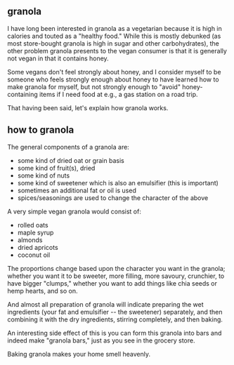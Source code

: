 granola
---
I have long been interested in granola as a vegetarian because it is high in calories and touted as a "healthy food." While this is mostly debunked (as most store-bought granola is high in sugar and other carbohydrates), the other problem granola presents to the vegan consumer is that it is generally not vegan in that it contains honey.

Some vegans don't feel strongly about honey, and I consider myself to be someone who feels strongly enough about honey to have learned how to make granola for myself, but not strongly enough to "avoid" honey-containing items if I need food at e.g., a gas station on a road trip.

That having been said, let's explain how granola works.

how to granola
---
The general components of a granola are:

- some kind of dried oat or grain basis
- some kind of fruit(s), dried
- some kind of nuts
- some kind of sweetener which is also an emulsifier (this is important)
- sometimes an additional fat or oil is used
- spices/seasonings are used to change the character of the above

A very simple vegan granola would consist of:

- rolled oats
- maple syrup
- almonds
- dried apricots
- coconut oil

The proportions change based upon the character you want in the granola; whether you want it to be sweeter, more filling, more savoury, crunchier, to have bigger "clumps," whether you want to add things like chia seeds or hemp hearts, and so on.

And almost all preparation of granola will indicate preparing the wet ingredients (your fat and emulsifier -- the sweetener) separately, and then combining it with the dry ingredients, stirring completely, and then baking.

An interesting side effect of this is you can form this granola into bars and indeed make "granola bars," just as you see in the grocery store.

Baking granola makes your home smell heavenly.
